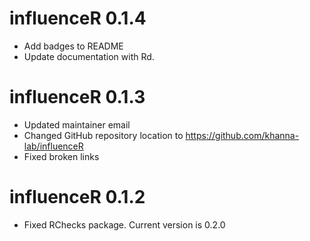 # influenceR 0.1.4
* Add badges to README
* Update documentation with Rd.

# influenceR 0.1.3

* Updated maintainer email
* Changed GitHub repository location to https://github.com/khanna-lab/influenceR
* Fixed broken links

# influenceR 0.1.2

* Fixed RChecks package. Current version is 0.2.0
